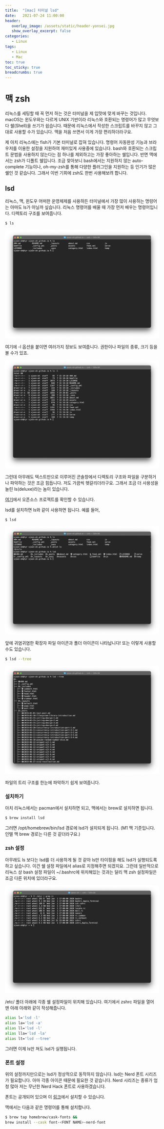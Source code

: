 ```yaml
---
title:  "[mac] 터미널 lsd"
date:   2021-07-24 11:00:00
header:
   overlay_image: /assets/static/header-yonsei.jpg
   show_overlay_excerpt: false
categories: 
   - Linux
tags:
   - Linux
   - Mac
toc: true
toc_sticky: true
breadcrumbs: true
---
```


# 맥 zsh

리눅스를 세팅할 때 꼭 먼저 하는 것은 터미널을 제 입맛에 맞게 바꾸는 것입니다. macOS는 윈도우와는 다르게 UNIX 기반이라 리눅스와 호환되는 명령어가 많고 무엇보다 쉘(Shell)을 쓰기가 쉽습니다. 때문에 리눅스에서 작성한 스크립트를 바꾸지 않고 그대로 사용할 수가 있습니다. 맥을 처음 쓰면서 이게 가장 편리하더라구요. 

<!--more-->

제 아치 리눅스에는 fish가 기본 터미널로 잡혀 있습니다. 명령어 자동완성 기능과 브라우저를 이용한 설정을 지원하여 재미있게 사용중에 있습니다. bash와 호환되는 스크립트 문법을 사용하지 않는다는 점 하나를 제외하고는 가장 좋아하는 쉘입니다. 반면 맥에서는 zsh가 디폴트 쉘입니다. 조금 찾아보니 bash에서는 지원하지 않는 auto-complete 기능이나, oh-my-zsh를 통해 다양한 플러그인을 지원하는 등 인기가 많은 쉘인 것 같습니다. 그래서 이번 기회에 zsh도 한번 사용해보려 합니다.

## lsd

리눅스, 맥, 윈도우 어떠한 운영체제를 사용하든 터미널에서 가장 많이 사용하는 명렁어는 아마도 ls가 아닐까 싶습니다. 리눅스 명령어를 배울 때 가장 먼저 배우는 명령어입니다. 디렉토리 구조를 보여줍니다.

```sh
$ ls
```

![scs1](/assets/posts/2021-07-24-mac-terminal/screenshot-1.png)

여기에 -l 옵션을 붙이면 여러가지 정보도 보여줍니다. 권한이나 파일의 종류, 크기 등을 볼 수가 있죠. 

![scs1](/assets/posts/2021-07-24-mac-terminal/screenshot-4.png)

그런데 아무래도 텍스트만으로 이루어진 콘솔창에서 디렉토리 구조와 파일을 구분하거나 파악하는 것은 조금 힘듭니다. 저도 가끔씩 헷갈리더라구요. 그래서 조금 더 사용성을 늘린 ls(deluxe)라는 놈이 있습니다.

[여기](https://github.com/Peltoche/lsd)에서 오픈소스 프로젝트를 확인할 수 있습니다.

lsd를 설치하면 ls와 같이 사용하면 됩니다. 예를 들어, 

```sh
$ lsd
```

![scs1](/assets/posts/2021-07-24-mac-terminal/screenshot-2.png)

앞에 귀염귀염한 확장자 파일 아이콘과 폴더 아이콘이 나타납니다! 또는 이렇게 사용할 수도 있습니다.

```sh
$ lsd --tree
```

![scs1](/assets/posts/2021-07-24-mac-terminal/screenshot-3.png)

파일의 트리 구조를 한눈에 파악하기 쉽게 보여줍니다. 

### 설치하기

아치 리눅스에서는 pacman에서 설치하면 되고, 맥에서는 brew로 설치하면 됩니다.

```sh
$ brew install lsd
```

그러면 /opt/homebrew/bin/lsd 경로에 lsd가 설치되게 됩니다. (M1 맥 기준입니다. 인텔 맥 brew 경로는 다른 것 같더라구요.)

### zsh 설정

아무래도 ls 보다는 lsd를 더 사용하게 될 것 같아 ls만 타이핑을 해도 lsd가 실행되도록 하고 싶습니다. 이건 쉘 설정 파일에서 alias로 지정해주면 되겠지요. 그런데 일반적으로 리눅스 상 bash 설정 파일이 ~/.bashrc에 위치해있는 것과는 달리 맥 zsh 설정파일은 조금 다른 위치에 있더라구요. 

![scs1](/assets/posts/2021-07-24-mac-terminal/screenshot-5.png)

/etc/ 폴더 아래에 각종 쉘 설정파일이 위치해 있습니다. 여기에서 zshrc 파일을 열어 맨 아래 아래와 같이 작성해줍니다.

```sh
alias l='lsd -l'
alias la='lsd -a'
alias ll='lsd -l'
alias lla='lsd -la'
alias lt='lsd --tree'
```

그러면 이제 ls만 쳐도 lsd가 실행됩니다.

### 폰트 설정

위의 설정까지만으로는 lsd가 정상적으로 동작하지 않습니다. lsd는 Nerd 폰트 시리즈가 필요합니다. 아마 각종 아이콘 때문에 필요한 것 같습니다. Nerd 시리즈는 종류가 엄청 많아 저는 무난한 Nerd Hack 폰트로 사용하겠습니다.

폰트는 공개되어 있으며 이 [링크](https://www.nerdfonts.com/font-downloads)에서 설치할 수 있습니다.

맥에서는 다음과 같은 명령어를 통해 설치합니다.

```sh
$ brew tap homebrew/cask-fonts &&
brew install --cask font-<FONT NAME>-nerd-font
```
